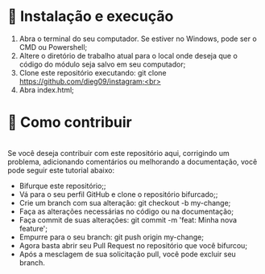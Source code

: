 <h1>🚀 Instalação e execução</h1>

1. Abra o terminal do seu computador. Se estiver no Windows, pode ser o CMD ou Powershell;
2. Altere o diretório de trabalho atual para o local onde deseja que o código do módulo seja salvo em seu computador;<br>
3. Clone este repositório executando: git clone https://github.com/dieg09/instagram;<br>
4. Abra index.html;<br>

<h1>🤔 Como contribuir <br></h1> 

<br>Se você deseja contribuir com este repositório aqui, corrigindo um problema, adicionando comentários ou melhorando a documentação, você pode seguir este tutorial abaixo:</br>

<ul>
  <li>Bifurque este repositório;;</li>
  <li>Vá para o seu perfil GitHub e clone o repositório bifurcado;;</li>
  <li>Crie um branch com sua alteração: git checkout -b my-change;</li>
  <li>Faça as alterações necessárias no código ou na documentação;</li>
  <li>Faça commit de suas alterações: git commit -m 'feat: Minha nova feature';</li>
  <li>Empurre para o seu branch: git push origin my-change;</li>
  <li>Agora basta abrir seu Pull Request no repositório que você bifurcou;</li>
  <li>Após a mesclagem de sua solicitação pull, você pode excluir seu branch.</li>
</ul>

